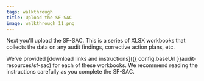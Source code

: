 ```yaml
---
tags: walkthrough
title: Upload the SF-SAC
image: walkthrough_11.png
---
```


Next you'll upload the SF-SAC. This is a series of XLSX workbooks that collects the data on any audit findings, corrective action plans, etc.

We've provided [download links and instructions]({{ config.baseUrl }}audit-resources/sf-sac) for each of these workbooks. We recommend reading the instructions carefully as you complete the SF-SAC.
